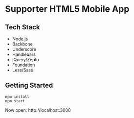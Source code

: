 # Supporter HTML5 Mobile App #

## Tech Stack ##

* Node.js
* Backbone
* Underscore
* Handlebars
* jQuery/Zepto
* Foundation
* Less/Sass

## Getting Started ##

```
npm install
npm start
```
Now open: http://localhost:3000

